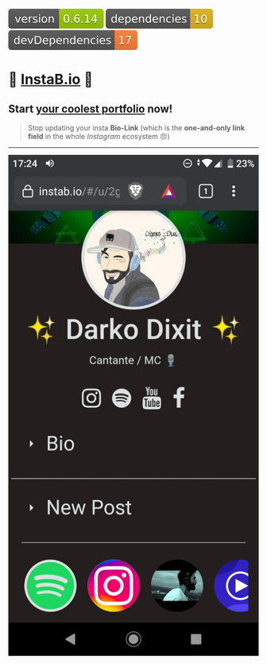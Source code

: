 <img src=".ci_badges/npm-version-badge.svg" /> <img src=".ci_badges/npm-dependencies-badge.svg" /> <img src=".ci_badges/npm-devdependencies-badge.svg" />

# 🤩 [InstaB.io](https://instab.io) 🤩

## Start [your coolest portfolio](https://instab.io) now!

> Stop updating your insta **Bio-Link** (which is the **one-and-only link field** in the whole *Instagram* ecosystem 😠)

---

![Demo](img/mobile_demo.jpeg)

